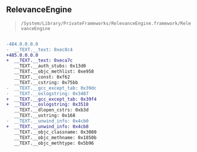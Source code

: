 ## RelevanceEngine

> `/System/Library/PrivateFrameworks/RelevanceEngine.framework/RelevanceEngine`

```diff

-484.0.0.0.0
-  __TEXT.__text: 0xec8c4
+485.0.0.0.0
+  __TEXT.__text: 0xeca7c
   __TEXT.__auth_stubs: 0x13d0
   __TEXT.__objc_methlist: 0xe958
   __TEXT.__const: 0xf62
   __TEXT.__cstring: 0x75bb
-  __TEXT.__gcc_except_tab: 0x39dc
-  __TEXT.__oslogstring: 0x3487
+  __TEXT.__gcc_except_tab: 0x39f4
+  __TEXT.__oslogstring: 0x3518
   __TEXT.__dlopen_cstrs: 0xb3d
   __TEXT.__ustring: 0x168
-  __TEXT.__unwind_info: 0x4cb0
+  __TEXT.__unwind_info: 0x4cb8
   __TEXT.__objc_classname: 0x3080
   __TEXT.__objc_methname: 0x1850b
   __TEXT.__objc_methtype: 0x5b96

```
